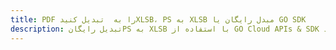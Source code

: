 ---title: PDF را به  تبدیل کنیدXLSB، PS به XLSB مبدل رایگان یا GO SDKdescription: تبدیل رایگانPS به XLSB با استفاده از GO Cloud APIs & SDK همچنین اسناد PDF را در Cloud ایجاد، ویرایش و رندر کنید.---